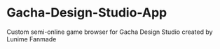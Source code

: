 # Gacha-Design-Studio-App
Custom semi-online game browser for Gacha Design Studio created by Lunime Fanmade
